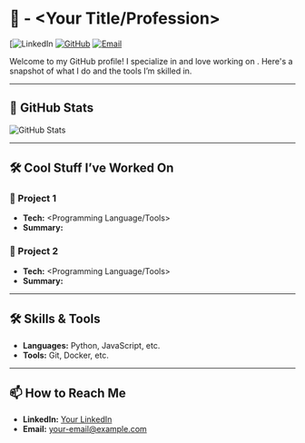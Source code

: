 # 👋 <Your Name> - <Your Title/Profession>
[![LinkedIn](https://www.linkedin.com/in/ujjwal-mishra-2a1b6522b?utm_source=share&utm_campaign=share_via&utm_content=profile&utm_medium=ios_app ) 
[![GitHub](https://img.shields.io/badge/-GitHub-black?style=flat&logo=github&logoColor=white)](https://github.com/UjjwalMisra) 
[![Email](https://img.shields.io/badge/Email-red?style=flat&logo=gmail&logoColor=white)](mailto:ujjwalmishra1777@gmail.com)

Welcome to my GitHub profile! I specialize in <your expertise> and love working on <your passion>. Here's a snapshot of what I do and the tools I’m skilled in.

---

## 🚀 GitHub Stats
![GitHub Stats](https://github-readme-stats.vercel.app/api?username=your-username&show_icons=true&theme=radical)

---

## 🛠️ Cool Stuff I’ve Worked On
### 🔐 Project 1
- **Tech:** <Programming Language/Tools>
- **Summary:** <Brief description of the project.>

### 🌟 Project 2
- **Tech:** <Programming Language/Tools>
- **Summary:** <Brief description of the project.>

---

## 🛠️ Skills & Tools
- **Languages:** Python, JavaScript, etc.
- **Tools:** Git, Docker, etc.

---

## 📫 How to Reach Me
- **LinkedIn:** [Your LinkedIn](https://linkedin.com/in/your-profile)
- **Email:** [your-email@example.com](mailto:your-email@example.com)
